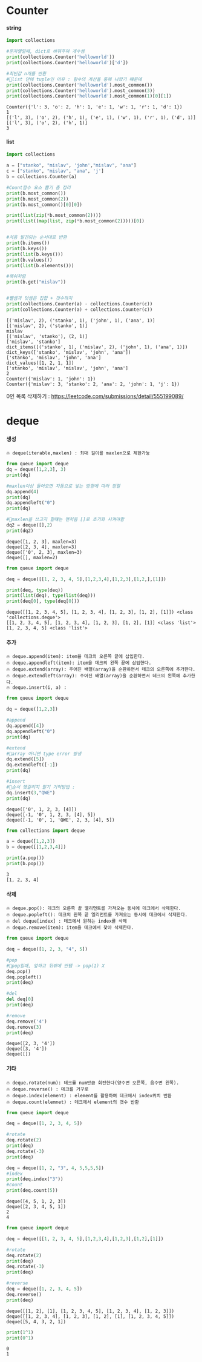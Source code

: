 # Counter

#### string


```python
import collections

#문자열일때, dict로 바꿔주며 개수셈
print(collections.Counter('helloworld'))
print(collections.Counter('helloworld')['d'])

#최빈값 n개를 반환
#🧨list 안에 tuple인 이유 : 함수의 계산을 통해 나왔기 떄문에
print(collections.Counter('helloworld').most_common())
print(collections.Counter('helloworld').most_common(3))
print(collections.Counter('helloworld').most_common(1)[0][1])
```

    Counter({'l': 3, 'o': 2, 'h': 1, 'e': 1, 'w': 1, 'r': 1, 'd': 1})
    1
    [('l', 3), ('o', 2), ('h', 1), ('e', 1), ('w', 1), ('r', 1), ('d', 1)]
    [('l', 3), ('o', 2), ('h', 1)]
    3
    

#### list


```python
import collections

a = ["stanko", "mislav", 'john',"mislav", "ana"]
c = ["stanko", "mislav", "ana", 'j']
b = collections.Counter(a)

#Count함수 요소 뽑기 총 정리
print(b.most_common())
print(b.most_common(2))
print(b.most_common()[0][0])

print(list(zip(*b.most_common(2))))
print(list((map(list, zip(*b.most_common(2)))))[0])


#처음 발견되는 순서대로 반환
print(b.items())
print(b.keys())
print(list(b.keys()))
print(b.values())
print(list(b.elements()))

#해쉬처럼
print(b.get("mislav"))


#뺄셈과 덧셈은 집합 + 갯수까지
print(collections.Counter(a) - collections.Counter(c))
print(collections.Counter(a) + collections.Counter(c))
```

    [('mislav', 2), ('stanko', 1), ('john', 1), ('ana', 1)]
    [('mislav', 2), ('stanko', 1)]
    mislav
    [('mislav', 'stanko'), (2, 1)]
    ['mislav', 'stanko']
    dict_items([('stanko', 1), ('mislav', 2), ('john', 1), ('ana', 1)])
    dict_keys(['stanko', 'mislav', 'john', 'ana'])
    ['stanko', 'mislav', 'john', 'ana']
    dict_values([1, 2, 1, 1])
    ['stanko', 'mislav', 'mislav', 'john', 'ana']
    2
    Counter({'mislav': 1, 'john': 1})
    Counter({'mislav': 3, 'stanko': 2, 'ana': 2, 'john': 1, 'j': 1})
    

0인 목록 삭제하기 : https://leetcode.com/submissions/detail/555199089/

# deque

#### 생성
    🔥 deque(iterable,maxlen) : 최대 길이를 maxlen으로 제한가능 


```python
from queue import deque
dq = deque([1,2,3], 3)
print(dq)

#maxlen이상 들어오면 자동으로 넣는 방향에 따라 정렬
dq.append(4)
print(dq)
dq.appendleft("0")
print(dq)

#🧨maxlen을 쓰고자 할떄는 맨처음 []로 초기화 시켜야함
dq2 = deque([],2)
print(dq2)
```

    deque([1, 2, 3], maxlen=3)
    deque([2, 3, 4], maxlen=3)
    deque(['0', 2, 3], maxlen=3)
    deque([], maxlen=2)
    


```python
from queue import deque

deq = deque([[1, 2, 3, 4, 5],[1,2,3,4],[1,2,3],[1,2,],[1]])

print(deq, type(deq))
print(list(deq), type(list(deq)))
print(deq[0], type(deq[0]))
```

    deque([[1, 2, 3, 4, 5], [1, 2, 3, 4], [1, 2, 3], [1, 2], [1]]) <class 'collections.deque'>
    [[1, 2, 3, 4, 5], [1, 2, 3, 4], [1, 2, 3], [1, 2], [1]] <class 'list'>
    [1, 2, 3, 4, 5] <class 'list'>
    

#### 추가

    🔥 deque.append(item): item을 데크의 오른쪽 끝에 삽입한다.
    🔥 deque.appendleft(item): item을 데크의 왼쪽 끝에 삽입한다.
    🔥 deque.extend(array): 주어진 배열(array)을 순환하면서 데크의 오른쪽에 추가한다.
    🔥 deque.extendleft(array): 주어진 배열(array)을 순환하면서 데크의 왼쪽에 추가한다.
    🔥 deque.insert(i, a) : 


```python
from queue import deque

dq = deque([1,2,3])

#append
dq.append([4])
dq.appendleft("0")
print(dq)

#extend
#🧨array 아니면 type error 발생
dq.extend([5])
dq.extendleft([-1])
print(dq)

#insert
#🧨순서 헷갈리지 말기 기억방법 : 
dq.insert(3,"QWE")
print(dq)
```

    deque(['0', 1, 2, 3, [4]])
    deque([-1, '0', 1, 2, 3, [4], 5])
    deque([-1, '0', 1, 'QWE', 2, 3, [4], 5])
    


```python
from collections import deque

a = deque([1,2,3])
b = deque([[1,2,3,4]])

print(a.pop())
print(b.pop())
```

    3
    [1, 2, 3, 4]
    

#### 삭제 
    🔥 deque.pop(): 데크의 오른쪽 끝 엘리먼트를 가져오는 동시에 데크에서 삭제한다.
    🔥 deque.popleft(): 데크의 왼쪽 끝 엘리먼트를 가져오는 동시에 데크에서 삭제한다.
    🔥 del deque[index] : 데크에서 원하는 index를 삭제
    🔥 deque.remove(item): item을 데크에서 찾아 삭제한다.


```python
from queue import deque

deq = deque([1, 2, 3, "4", 5])

#pop
#🧨pop일때, 앞하고 뒤밖에 안됌 -> pop(1) X
deq.pop()
deq.popleft()
print(deq)

#del
del deq[0]
print(deq)

#remove
deq.remove('4')
deq.remove(3)
print(deq)
```

    deque([2, 3, '4'])
    deque([3, '4'])
    deque([])
    

#### 기타
    🔥 deque.rotate(num): 데크를 num만큼 회전한다(양수면 오른쪽, 음수면 왼쪽).
    🔥 deque.reverse() : 데크를 거꾸로
    🔥 deque.index(element) : element를 활용하여 데크에서 index위치 반환
    🔥 deque.count(elemnet) : 데크에서 element의 갯수 반환


```python
from queue import deque

deq = deque([1, 2, 3, 4, 5])

#rotate
deq.rotate(2)
print(deq)
deq.rotate(-3)
print(deq)

deq = deque([1, 2, "3", 4, 5,5,5,5])
#index
print(deq.index("3"))
#count
print(deq.count(5))
```

    deque([4, 5, 1, 2, 3])
    deque([2, 3, 4, 5, 1])
    2
    4
    


```python
from queue import deque

deq = deque([[1, 2, 3, 4, 5],[1,2,3,4],[1,2,3],[1,2],[1]])

#rotate
deq.rotate(2)
print(deq)
deq.rotate(-3)
print(deq)

#reverse
deq = deque([1, 2, 3, 4, 5])
deq.reverse()
print(deq)
```

    deque([[1, 2], [1], [1, 2, 3, 4, 5], [1, 2, 3, 4], [1, 2, 3]])
    deque([[1, 2, 3, 4], [1, 2, 3], [1, 2], [1], [1, 2, 3, 4, 5]])
    deque([5, 4, 3, 2, 1])
    


```python
print(1^1)
print(0^1)
```

    0
    1
    
